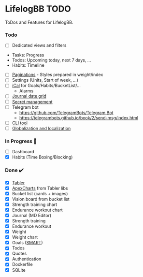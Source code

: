 # LifelogBB TODO

ToDos and Features for LifelogBB.

### Todo

- [ ] Dedicated views and filters
 - Tasks: Progress
 - Todos: Upcoming today, next 7 days, ...
 - Habits: Timeline
- [ ] [Paginations](https://learn.microsoft.com/en-us/aspnet/core/data/ef-mvc/sort-filter-page?view=aspnetcore-6.0) - Styles prepared in weight/index
- [ ] Settings (Units, Start of week, ...)
- [ ] [iCal](https://github.com/rianjs/ical.net) for Goals/Habits/BucketList/...
  - Alarms
- [ ] [Journal date grid](https://github.com/usememos/memos)
- [ ] [Secret management](https://learn.microsoft.com/en-us/aspnet/core/security/app-secrets?view=aspnetcore-6.0&tabs=windows)
- [ ] Telegram bot
  - https://github.com/TelegramBots/Telegram.Bot
  - https://telegrambots.github.io/book/2/send-msg/index.html
- [ ] [CLI tool](https://github.com/gui-cs/Terminal.Gui)
- [ ] [Globalization and localization](https://learn.microsoft.com/en-us/aspnet/core/fundamentals/localization?view=aspnetcore-6.0)

### In Progress :construction:

- [ ] Dashboard
- [x] Habits (Time Boxing/Blocking)

### Done :heavy_check_mark:

- [x] [Tabler](https://github.com/tabler)
- [x] [ApexCharts](https://apexcharts.com/) from Tabler libs
- [x] Bucket list (cards + images)
- [x] Vision board from bucket list
- [x] Strength training chart
- [x] Endurance workout chart
- [x] Journal (MD Editor)
- [x] Strength training
- [x] Endurance workout
- [x] Weight
- [x] Weight chart
- [x] Goals ([SMART](https://en.wikipedia.org/wiki/SMART_criteria))
- [x] Todos
- [x] Quotes
- [x] Authentication
- [x] Dockerfile
- [x] SQLite
